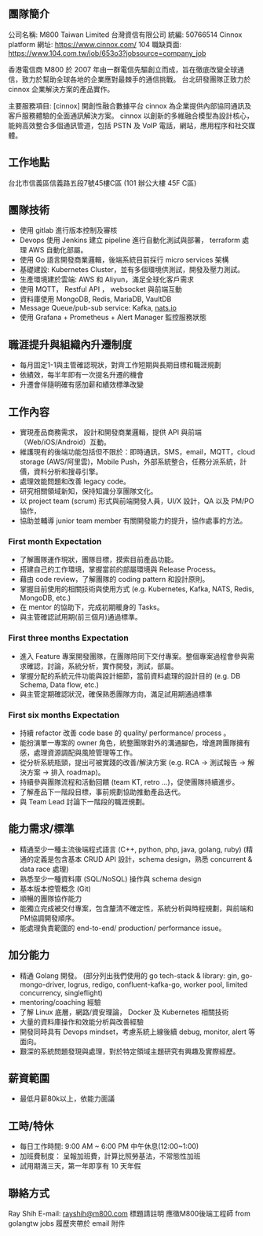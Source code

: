 ## 團隊簡介

公司名稱:
M800 Taiwan Limited 台灣資信有限公司
統編: 50766514
Cinnox platform 網址: https://www.cinnox.com/
104 職缺頁面: https://www.104.com.tw/job/653o3?jobsource=company_job

香港電信商 M800 於 2007 年由一群電信先驅創立而成，旨在徹底改變全球通信，致力於幫助全球各地的企業應對最棘手的通信挑戰。
台北研發團隊正致力於 cinnox 企業解決方案的產品實作。

主要服務項目:
[cinnox]
開創性融合數據平台 cinnox 為企業提供內部協同通訊及客戶服務體驗的全面通訊解決方案。
cinnox 以創新的多維融合模型為設計核心，能夠高效整合多個通訊管道，包括 PSTN 及 VoIP 電話，網站，應用程序和社交媒體。

## 工作地點

台北市信義區信義路五段7號45樓C區 (101 辦公大樓 45F C區)

## 團隊技術

* 使用 gitlab 進行版本控制及審核
* Devops 使用 Jenkins 建立 pipeline 進行自動化測試與部署， terraform 處理 AWS 自動化部屬。
* 使用 Go 語言開發商業邏輯，後端系統目前採行 micro services 架構
* 基礎建設: Kubernetes Cluster，並有多個環境供測試，開發及壓力測試。
* 生產環境建於雲端: AWS 和 Aliyun，滿足全球化客戶需求
* 使用 MQTT， Restful API ， websocket 與前端互動
* 資料庫使用 MongoDB, Redis, MariaDB, VaultDB
* Message Queue/pub-sub service: Kafka, [nats.io](https://nats.io/)
* 使用 Grafana + Prometheus + Alert Manager 監控服務狀態

## 職涯提升與組織內升遷制度

* 每月固定1-1與主管確認現狀，對齊工作短期與長期目標和職涯規劃
* 依績效，每半年即有一次提名升遷的機會
* 升遷會伴隨明確有感加薪和績效標準改變

## 工作內容

* 實現產品商務需求， 設計和開發商業邏輯，提供 API 與前端（Web/iOS/Android）互動。
* 維護現有的後端功能包括但不限於：即時通訊，SMS，email，MQTT，cloud storage (AWS/阿里雲)，Mobile Push，外部系統整合，任務分派系統，計價，資料分析和搜尋引擎。
* 處理效能問題和改善 legacy code。
* 研究相關領域新知，保持知識分享團隊文化。
* 以 project team (scrum) 形式與前端開發人員，UI/X 設計，QA 以及 PM/PO 協作，
* 協助並輔導 junior team member 有關開發能力的提升，協作處事的方法。

### First month Expectation

* 了解團隊運作現狀，團隊目標，摸索目前產品功能。
* 搭建自己的工作環境，掌握當前的部屬環境與 Release Process。
* 藉由 code review，了解團隊的 coding pattern 和設計原則。
* 掌握目前使用的相關技術與使用方式 (e.g. Kubernetes, Kafka, NATS, Redis, MongoDB, etc.)
* 在 mentor 的協助下，完成初期暖身的 Tasks。
* 與主管確認試用期(前三個月)通過標準。

### First three months Expectation

* 進入 Feature 專案開發團隊，在團隊陪同下交付專案。整個專案過程會參與需求確認，討論，系統分析，實作開發，測試，部屬。
* 掌握分配的系統元件功能與設計細節，當前資料處理的設計目的 (e.g. DB Schema, Data flow, etc.)
* 與主管定期確認狀況，確保熟悉團隊方向，滿足試用期通過標準

### First six months  Expectation

* 持續 refactor 改善 code base 的 quality/ performance/ process 。
* 能扮演單一專案的 owner 角色，統整團隊對外的溝通腳色，增進跨團隊擁有感，處理資源調配與風險管理等工作。
* 從分析系統瓶頸，提出可被實踐的改善/解決方案 (e.g. RCA → 測試報告 → 解決方案 → 排入 roadmap)。
* 持續參與團隊流程和活動回饋 (team KT, retro ...)，促使團隊持續進步。
* 了解產品下一階段目標，事前規劃協助推動產品迭代。
* 與 Team Lead 討論下一階段的職涯規劃。

## 能力需求/標準

* 精通至少一種主流後端程式語言 (C++, python, php, java, golang, ruby) (精通的定義是包含基本 CRUD API 設計，schema design，熟悉 concurrent & data race 處理)
* 熟悉至少一種資料庫 (SQL/NoSQL) 操作與 schema design
* 基本版本控管概念 (Git)
* 順暢的團隊協作能力
* 能獨立完成被交付專案，包含釐清不確定性，系統分析與時程規劃，與前端和PM協調開發順序。
* 能處理負責範圍的 end-to-end/ production/ performance issue。

## 加分能力

* 精通 Golang 開發。 (部分列出我們使用的 go tech-stack & library: gin, go-mongo-driver, logrus, redigo, confluent-kafka-go, worker pool, limited concurrency, singleflight)
* mentoring/coaching 經驗
* 了解 Linux 底層，網路/資安理論， Docker 及 Kubernetes 相關技術
* 大量的資料庫操作和效能分析與改善經驗
* 開發同時具有 Devops mindset，考慮系統上線後續 debug, monitor, alert 等面向。
* 艱深的系統問題發現與處理，對於特定領域主題研究有興趣及實際經歷。

## 薪資範圍

* 最低月薪80k以上，依能力面議

## 工時/特休

* 每日工作時間: 9:00 AM ~ 6:00 PM  中午休息(12:00~1:00)
* 加班費制度： 呈報加班費，計算比照勞基法，不常態性加班
* 試用期滿三天，第一年即享有 10 天年假

## 聯絡方式

Ray Shih
E-mail: rayshih@m800.com
標題請註明 應徵M800後端工程師 from golangtw jobs
履歷夾帶於 email 附件